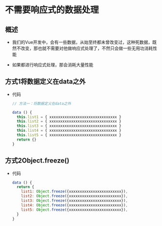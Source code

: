 # 不需要响应式的数据处理

## 概述

+ 我们的Vue开发中，会有一些数据，从始至终都未曾改变过，这种死数据，既然不改变，那也就不需要对他做响应式处理了，不然只会做一些无用功消耗性能

+ 如果都进行响应式处理，那会消耗大量性能

## 方式1将数据定义在data之外

+ 代码

  ```js
  // 方法一：将数据定义在data之外

  data () {
    this.list1 = { xxxxxxxxxxxxxxxxxxxxxxxxxxxxxxx }
    this.list2 = { xxxxxxxxxxxxxxxxxxxxxxxxxxxxxxx }
    this.list3 = { xxxxxxxxxxxxxxxxxxxxxxxxxxxxxxx }
    this.list4 = { xxxxxxxxxxxxxxxxxxxxxxxxxxxxxxx }
    this.list5 = { xxxxxxxxxxxxxxxxxxxxxxxxxxxxxxx }
    return {}
  }

## 方式2Object.freeze()

+ 代码

  ```js
  data () {
    return {
      list1: Object.freeze({xxxxxxxxxxxxxxxxxxxxxxxx}),
      list2: Object.freeze({xxxxxxxxxxxxxxxxxxxxxxxx}),
      list3: Object.freeze({xxxxxxxxxxxxxxxxxxxxxxxx}),
      list4: Object.freeze({xxxxxxxxxxxxxxxxxxxxxxxx}),
      list5: Object.freeze({xxxxxxxxxxxxxxxxxxxxxxxx}),
    }
  }
  ```
